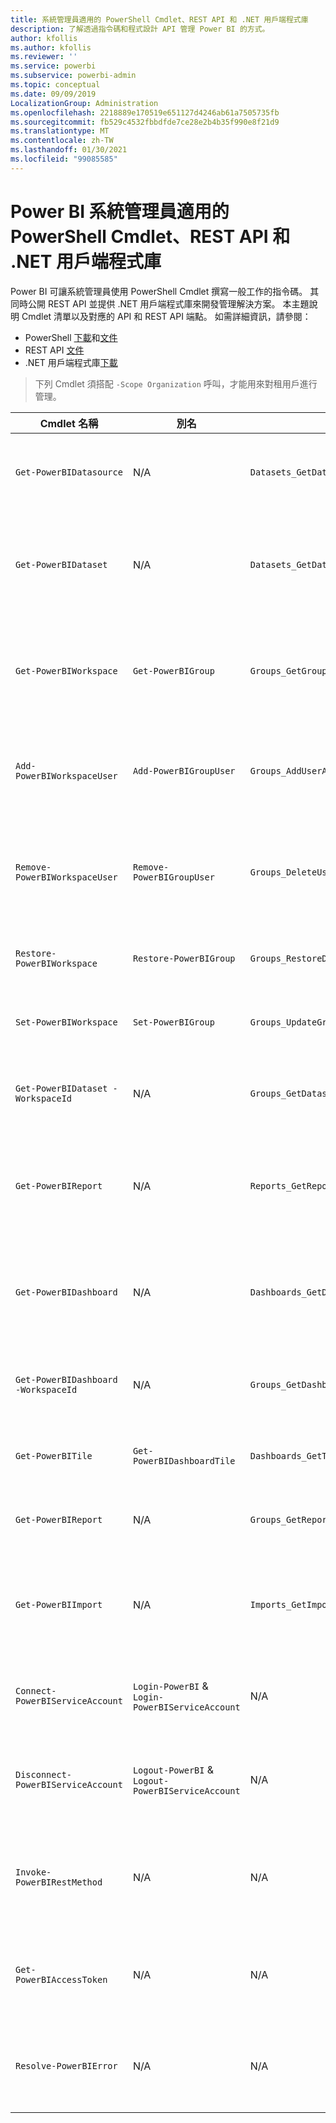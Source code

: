 ```yaml
---
title: 系統管理員適用的 PowerShell Cmdlet、REST API 和 .NET 用戶端程式庫
description: 了解透過指令碼和程式設計 API 管理 Power BI 的方式。
author: kfollis
ms.author: kfollis
ms.reviewer: ''
ms.service: powerbi
ms.subservice: powerbi-admin
ms.topic: conceptual
ms.date: 09/09/2019
LocalizationGroup: Administration
ms.openlocfilehash: 2218889e170519e651127d4246ab61a7505735fb
ms.sourcegitcommit: fb529c4532fbbdfde7ce28e2b4b35f990e8f21d9
ms.translationtype: MT
ms.contentlocale: zh-TW
ms.lasthandoff: 01/30/2021
ms.locfileid: "99085585"
---
```

# <a name="powershell-cmdlets-rest-apis-and-net-client-library-for-power-bi-administration"></a>Power BI 系統管理員適用的 PowerShell Cmdlet、REST API 和 .NET 用戶端程式庫
Power BI 可讓系統管理員使用 PowerShell Cmdlet 撰寫一般工作的指令碼。 其同時公開 REST API 並提供 .NET 用戶端程式庫來開發管理解決方案。 本主題說明 Cmdlet 清單以及對應的 API 和 REST API 端點。 如需詳細資訊，請參閱：

- PowerShell [下載](https://www.powershellgallery.com/packages/MicrosoftPowerBIMgmt/)和[文件](/powershell/power-bi/overview?view=powerbi-ps&preserve-view=true)
- REST API [文件](/rest/api/power-bi/admin)
- .NET 用戶端程式庫[下載](https://www.nuget.org/packages/Microsoft.PowerBI.Api/)

> 下列 Cmdlet 須搭配 `-Scope Organization` 呼叫，才能用來對租用戶進行管理。

| **Cmdlet 名稱** | **別名** | **API** | **REST API 端點** | **描述** |
| --- | --- | --- | --- | --- |
| `Get-PowerBIDatasource` | N/A | `Datasets_GetDataSourcesAsAdmin` | /v1.0/myorg/admin/datasets/{datasetkey}/datasources | 取得指定資料集的資料來源。 |
| `Get-PowerBIDataset` | N/A | `Datasets_GetDatasetsAsAdmin` | /v1.0/myorg/admin/datasets | 取得 Power BI 租用戶中的完整資料集清單。 |
| `Get-PowerBIWorkspace` | `Get-PowerBIGroup` | `Groups_GetGroupsAsAdmin` | /v1.0/myorg/admin/groups | 取得 Power BI 租用戶中的完整工作區清單。 |
| `Add-PowerBIWorkspaceUser` | `Add-PowerBIGroupUser` | `Groups_AddUserAsAdmin` | /v1.0/myorg/admin/groups/{groupId}/users | 將使用者新增為指定工作區的成員。 |
| `Remove-PowerBIWorkspaceUser` | `Remove-PowerBIGroupUser` | `Groups_DeleteUserAsAdmin` | /v1.0/myorg/admin/groups/{groupId}/users/{user} | 從指定工作區的成員資格清單中移除使用者。 |
| `Restore-PowerBIWorkspace` |`Restore-PowerBIGroup` | `Groups_RestoreDeletedGroupAsAdmin` | /v1.0/myorg/admin/groups/{groupId}/restore | 還原已刪除的工作區。 |
| `Set-PowerBIWorkspace` |`Set-PowerBIGroup` | `Groups_UpdateGroupAsAdmin` | /v1.0/myorg/admin/groups/{groupId} | 更新指定工作區的屬性。 |
| `Get-PowerBIDataset -WorkspaceId` | N/A | `Groups_GetDatasetsAsAdmin` | /v1.0/myorg/admin/groups/{group\_id}/datasets | 取得指定工作區內的資料集。 |
| `Get-PowerBIReport` | N/A | `Reports_GetReportsAsAdmin` | /v1.0/myorg/admin/reports | 取得 Power BI 租用戶中的完整報表清單。 |
| `Get-PowerBIDashboard` | N/A | `Dashboards_GetDashboardsAsAdmin` | /v1.0/myorg/admin/dashboards | 取得 Power BI 租用戶中的完整儀表板清單。 |
| `Get-PowerBIDashboard -WorkspaceId` | N/A | `Groups_GetDashboardsAsAdmin` | /v1.0/myorg/admin/groups/{group\_id}/dashboards | 取得指定工作區內的儀表板。 |
| `Get-PowerBITile` | `Get-PowerBIDashboardTile` | `Dashboards_GetTilesAsAdmin` | /v1.0/myorg/admin/dashboards/{dashboard\_id}/tiles | 取得指定儀表板的圖格。 |
| `Get-PowerBIReport` | N/A | `Groups_GetReportsAsAdmin` | /v1.0/myorg/admin/groups/{group\_id}/reports | 取得指定工作區內的報表。 |
| `Get-PowerBIImport` | N/A | `Imports_GetImportsAsAdmin` | /v1.0/myorg/admin/imports | 取得 Power BI 租用戶中的完整匯入清單。 |
| `Connect-PowerBIServiceAccount` | `Login-PowerBI` &  `Login-PowerBIServiceAccount` | N/A | N/A | 登入 Power BI 並啟動工作階段。 |
| `Disconnect-PowerBIServiceAccount` | `Logout-PowerBI` & `Logout-PowerBIServiceAccount` | N/A | N/A | 登出 Power BI 並關閉現有工作階段。 |
| `Invoke-PowerBIRestMethod`| N/A | N/A | N/A | 將任意 REST API 呼叫傳送給 Power BI。 |
| `Get-PowerBIAccessToken`| N/A | N/A | N/A | 取得工作階段中的 Power BI 存取權杖。 |
| `Resolve-PowerBIError`| N/A | N/A | N/A | 取得 Cmdlet 呼叫失敗的詳細錯誤資訊。 |